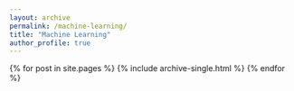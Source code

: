 ```yaml
---
layout: archive
permalink: /machine-learning/
title: "Machine Learning"
author_profile: true
---
```


{% for post in site.pages %} {% include archive-single.html %} {% endfor %}